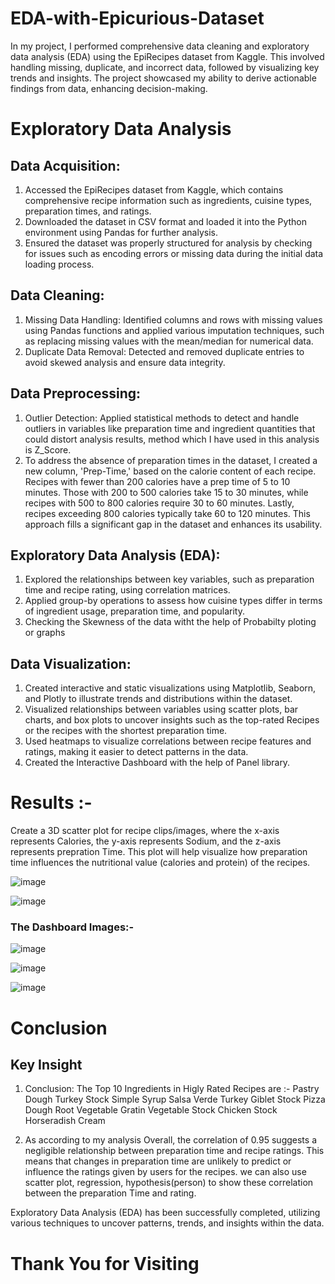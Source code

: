 # EDA-with-Epicurious-Dataset
In my project, I performed comprehensive data cleaning and exploratory data analysis (EDA) using the EpiRecipes dataset from Kaggle. This involved handling missing, duplicate, and incorrect data, followed by visualizing key trends and insights. The project showcased my ability to derive actionable findings from data, enhancing decision-making.

# Exploratory Data Analysis
## Data Acquisition:
 1) Accessed the EpiRecipes dataset from Kaggle, which contains comprehensive recipe information such as ingredients, cuisine types, preparation times, and ratings.
 2) Downloaded the dataset in CSV format and loaded it into the Python environment using Pandas for further analysis.
 3) Ensured the dataset was properly structured for analysis by checking for issues such as encoding errors or missing data during the initial data loading process.

## Data Cleaning:

 1) Missing Data Handling: Identified columns and rows with missing values using Pandas functions and applied various imputation techniques, such as replacing missing values with the mean/median for numerical data.
 2) Duplicate Data Removal: Detected and removed duplicate entries to avoid skewed analysis and ensure data integrity.
 
 ## Data Preprocessing:

 1) Outlier Detection: Applied statistical methods to detect and handle outliers in variables like preparation time and ingredient quantities that could distort analysis results, method which I have used in this       analysis is Z_Score.
 2) To address the absence of preparation times in the dataset, I created a new column, 'Prep-Time,' based on the calorie content of each recipe. Recipes with fewer than 200 calories have a prep time of 5 to 10       minutes. Those with 200 to 500 calories take 15 to 30 minutes, while recipes with 500 to 800 calories require 30 to 60 minutes. Lastly, recipes exceeding 800 calories typically take 60 to 120 minutes. This        approach fills a significant gap in the dataset and enhances its usability.


## Exploratory Data Analysis (EDA):

1) Explored the relationships between key variables, such as preparation time and recipe rating, using correlation matrices.
2) Applied group-by operations to assess how cuisine types differ in terms of ingredient usage, preparation time, and popularity.
3) Checking the Skewness of the data witht the help of Probabilty ploting or graphs


## Data Visualization:

 1) Created interactive and static visualizations using Matplotlib, Seaborn, and Plotly to illustrate trends and distributions within the dataset.
 2) Visualized relationships between variables using scatter plots, bar charts, and box plots to uncover insights such as the top-rated Recipes or the recipes with the shortest preparation time.
 3) Used heatmaps to visualize correlations between recipe features and ratings, making it easier to detect patterns in the data.
 4) Created the Interactive Dashboard with the help of Panel library.


# Results :-

Create a 3D scatter plot for recipe clips/images, where the x-axis represents Calories, the y-axis represents Sodium, and the z-axis represents prepration Time. This plot will help visualize how preparation time influences the nutritional value (calories and protein) of the recipes.

![image](https://github.com/user-attachments/assets/611f11ab-6da2-46b0-9cfa-6e964322a33a)



![image](https://github.com/user-attachments/assets/cec9f483-b5ad-4c91-a80f-7400c62e0c0e)




### The Dashboard Images:-

![image](https://github.com/user-attachments/assets/82f57860-cdcb-4d02-a756-904f8ea3db95)



![image](https://github.com/user-attachments/assets/ae85f5fd-bc5d-452c-ab1f-6c6be938b23d)




![image](https://github.com/user-attachments/assets/02edc125-1f05-4d7a-9bcb-c6f1f1f57368)



# Conclusion

## Key Insight
1) Conclusion: The Top 10 Ingredients in Higly Rated Recipes are :-
  Pastry Dough
  Turkey Stock
  Simple Syrup
  Salsa Verde
  Turkey Giblet Stock
  Pizza Dough
  Root Vegetable Gratin
  Vegetable Stock
  Chicken Stock
  Horseradish Cream

2) As according to my analysis Overall, the correlation of 0.95 suggests a negligible relationship between preparation time and recipe ratings. This means that changes in preparation time are unlikely to predict       or influence the ratings given by users for the recipes. we can also use scatter plot, regression, hypothesis(person) to show these correlation between the preparation Time and rating.


Exploratory Data Analysis (EDA) has been successfully completed, utilizing various techniques to uncover patterns, trends, and insights within the data.


# Thank You for Visiting
